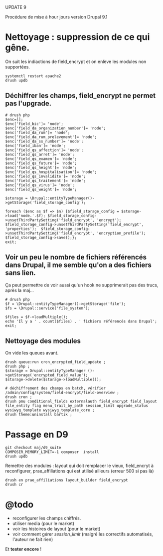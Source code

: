 UPDATE 9 

Procédure de mise à hour jours version Drupal 9.1

# Nettoyage : suppression de ce qui gêne.

On suit les indiactions de field_encrypt et on enlève les modules non supportées.

```
systemctl restart apache2
drush updb
```

## Déchiffrer les champs, field_encrypt ne permet pas l'upgrade.
```
# drush php
$enc=[];
$enc['field_bic']= 'node'; 	
$enc['field_da_organization_number']= 'node'; 	
$enc['field_da_rum']= 'node'; 	
$enc['field_da_rum_prelevement']= 'node'; 	
$enc['field_da_ss_number']= 'node'; 	
$enc['field_iban']= 'node'; 	
$enc['field_qs_affection']= 'node'; 	
$enc['field_qs_arret']= 'node'; 	
$enc['field_qs_examen']= 'node'; 	
$enc['field_qs_future']= 'node'; 	
$enc['field_qs_height']= 'node'; 	
$enc['field_qs_hospitalisation']= 'node'; 	
$enc['field_qs_invalidite']= 'node'; 	
$enc['field_qs_traitement']= 'node'; 	
$enc['field_qs_virus']= 'node'; 	
$enc['field_qs_weight']= 'node';

$storage = \Drupal::entityTypeManager()->getStorage('field_storage_config');

foreach ($enc as $f => $n) {$field_storage_config = $storage->load('node.'.$f); $field_storage_config->unsetThirdPartySetting('field_encrypt', 'encrypt'); $field_storage_config->unsetThirdPartySetting('field_encrypt', 'properties');  $field_storage_config->unsetThirdPartySetting('field_encrypt', 'encryption_profile'); $field_storage_config->save();};
exit;
```

## Voir un peu le nombre de fichiers référencés dans Drupal, il me semble qu'on a des fichiers sans lien.

Ça peut permettre de voir aussi qu'un hook ne supprimerait pas des trucs, après la maj...
```
# drush php
$f = \Drupal::entityTypeManager()->getStorage('file');
$fs = \Drupal::service('file_system');

$files = $f->loadMultiple();
echo 'Il y a ' . count($files) . ' fichiers référencés dans Drupal';
exit;
```

## Nettoyage des modules

On vide les queues avant.

```
drush queue:run cron_encrypted_field_update ;
drush php ;
$storage = Drupal::entityTypeManager ()->getStorage('encrypted_field_value');
$storage->delete($storage->loadMultiple());
```

```
# déchiffrement des champs en batch, vérifier /admin/config/system/field-encrypt/field-overview ;
drush cron ;
drush pmu conditional_fields externalauth field_encrypt field_layout file_entity flag menu_trail_by_path session_limit upgrade_status wysiwyg_template wysiwyg_template_core ; 
drush theme:uninstall bartik ;
```

# Passage en D9

```
git checkout maj/d9_suite
COMPOSER_MEMORY_LIMIT=-1 composer  install
drush updb
```

Remettre des modules : layout qui doit remplacer le vieux, field_encryt à reconfigurer, prae_affiliations qui est utilisé ailleurs (erreur 500 si pas là)
```
drush en prae_affiliations layout_builder field_encrypt
drush cr
```

# @todo

- reconfigurer les champs chiffrés.
- utiliser media (pour le market)
- voir les histoires de layout (pour le market)
- voir comment gérer  *session_limit* (malgré les correctifs automatisés, l'auteur ne fait rien)


Et **tester encore** ! 
